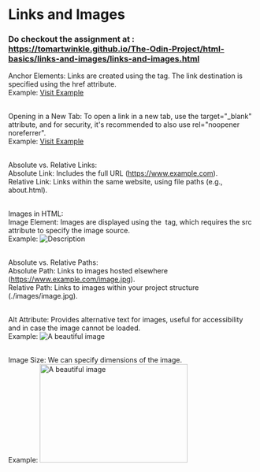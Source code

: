 # Links and Images
### Do checkout the assignment at : https://tomartwinkle.github.io/The-Odin-Project/html-basics/links-and-images/links-and-images.html
Anchor Elements: Links are created using the <a> tag. The link destination is specified using the href attribute. <br>
Example: <a href="https://www.example.com">Visit Example</a><br><br>

Opening in a New Tab: To open a link in a new tab, use the target="_blank" attribute, and for security, it's recommended to also use rel="noopener noreferrer".<br>
Example: <a href="https://www.example.com" target="_blank" rel="noopener noreferrer">Visit Example</a><br><br>

Absolute vs. Relative Links:<br>
Absolute Link: Includes the full URL (https://www.example.com).<br>
Relative Link: Links within the same website, using file paths (e.g., about.html).<br><br>

Images in HTML:<br>
Image Element: Images are displayed using the <img> tag, which requires the src attribute to specify the image source.<br>
Example: <img src="image.jpg" alt="Description"><br><br>

Absolute vs. Relative Paths:<br>
Absolute Path: Links to images hosted elsewhere (https://www.example.com/image.jpg).<br>
Relative Path: Links to images within your project structure (./images/image.jpg).<br><br>

Alt Attribute: Provides alternative text for images, useful for accessibility and in case the image cannot be loaded.<br>
Example: <img src="image.jpg" alt="A beautiful image"><br><br>

Image Size: We can specify dimensions of the image.<br>
Example: <img src="image.jpg" alt="A beautiful image" width="300" height="200"><br>
<br>

